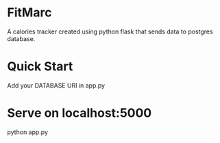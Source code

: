 # FitMarc
A calories tracker created using python flask that sends data to postgres database.

# Quick Start
Add your DATABASE URI in app.py

# Serve on localhost:5000
python app.py
